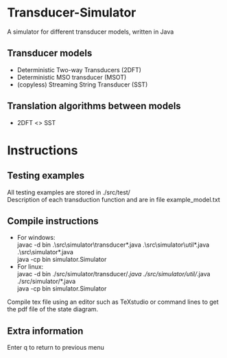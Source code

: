 # Transducer-Simulator

A simulator for different transducer models, written in Java

## Transducer models

* Deterministic Two-way Transducers (2DFT)
* Deterministic MSO transducer (MSOT)
* (copyless) Streaming String Transducer (SST)

## Translation algorithms between models

* 2DFT <> SST

# Instructions

## Testing examples
All testing examples are stored in ./src/test/  
Description of each transduction function and  are in file example_model.txt

## Compile instructions
* For windows:  
    javac -d bin .\src\simulator\transducer\*.java .\src\simulator\util\*.java .\src\simulator\*.java  
    java -cp bin simulator.Simulator
* For linux:  
    javac -d bin ./src/simulator/transducer/*.java ./src/simulator/util/*.java ./src/simulator/*.java  
    java -cp bin simulator.Simulator

Compile tex file using an editor such as TeXstudio or command lines to get the pdf file of the state diagram.
## Extra information
Enter q to return to previous menu